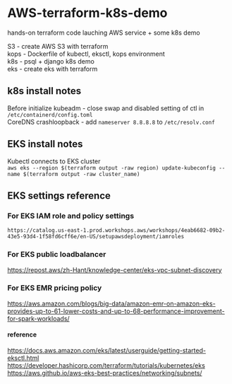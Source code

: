 # AWS-terraform-k8s-demo
hands-on terraform code lauching AWS service + some k8s demo<br>

S3 - create AWS S3 with terraform <br>
kops - Dockerfile of kubectl, eksctl, kops environment <br>
k8s - psql + django k8s demo <br>
eks - create eks with terraform <br>

## k8s install notes
Before initialize kubeadm - close swap and disabled setting of ctl in `/etc/containerd/config.toml` <br>
CoreDNS crashloopback - add `nameserver 8.8.8.8` to `/etc/resolv.conf` 

## EKS install notes
Kubectl connects to EKS cluster <br>
`aws eks --region $(terraform output -raw region) update-kubeconfig --name $(terraform output -raw cluster_name)`

## EKS settings reference
### For EKS IAM role and policy settings <br>
`https://catalog.us-east-1.prod.workshops.aws/workshops/4eab6682-09b2-43e5-93d4-1f58fd6cff6e/en-US/setupawsdeployment/iamroles`
### For EKS public loadbalancer <br>
https://repost.aws/zh-Hant/knowledge-center/eks-vpc-subnet-discovery
### For EKS EMR pricing policy
https://aws.amazon.com/blogs/big-data/amazon-emr-on-amazon-eks-provides-up-to-61-lower-costs-and-up-to-68-performance-improvement-for-spark-workloads/

#### reference
https://docs.aws.amazon.com/eks/latest/userguide/getting-started-eksctl.html <br>
https://developer.hashicorp.com/terraform/tutorials/kubernetes/eks <br>
https://aws.github.io/aws-eks-best-practices/networking/subnets/
